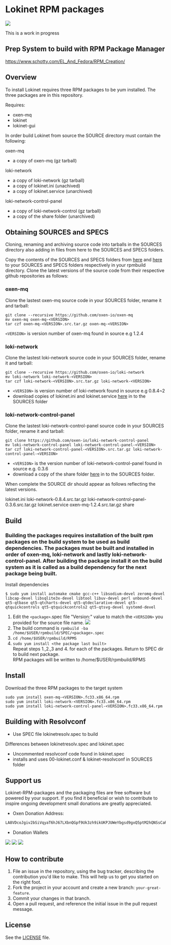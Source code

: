 # Lokinet RPM packages
![](https://i.imgur.com/aMrZcjq.png)

This is a work in progress

## Prep System to build with RPM Package Manager

https://www.schotty.com/EL_And_Fedora/RPM_Creation/  

## Overview

To install Lokinet requires three RPM packages to be yum installed. The three packages are in this repository.

Requires:
- oxen-mq
- lokinet
- lokinet-gui

In order build Lokinet from source the SOURCE directory must contain the following:

oxen-mq  
- a copy of oxen-mq (gz tarball)  

loki-network  
- a copy of loki-network (gz tarball)  
- a copy of lokinet.ini (unachived)  
- a copy of lokinet.service (unarchived)  

loki-network-control-panel  
- a copy of loki-network-control (gz tarball)   
- a copy of the share folder (unarchived)    

## Obtaining SOURCES and SPECS

Cloning, renaming and archiving source code into tarballs in the SOURCES directory also adding in files from here to the SOURCES and SPECS folders.  

Copy the contents of the SOURCES and SPECS folders from [here](https://github.com/necro-nemesis/Lokinet-RPM-package/tree/main/SOURCES) and [here](https://github.com/necro-nemesis/Lokinet-RPM-package/tree/main/SPECS) to your SOURCES and SPECS folders respectively in your rpmbuild directory.
Clone the latest versions of the source code from their respective github repositories as follows:  

### oxen-mq

Clone the lastest oxen-mq source code in your SOURCES folder, rename it and tarball:  

    git clone --recursive https://github.com/oxen-io/oxen-mq  
    mv oxen-mq oxen-mq-<VERSION>
    tar czf oxen-mq-<VERSION>.src.tar.gz oxen-mq-<VERSION>
`<VERSION>` is version number of oxen-mq found in source e.g 1.2.4

### loki-network

Clone the lastest loki-network source code in your SOURCES folder, rename it and tarball:  

    git clone --recursive https://github.com/oxen-io/loki-network  
    mv loki-network loki-network-<VERSION>  
    tar czf loki-network-<VERSION>.src.tar.gz loki-network-<VERSION>  
- `<VERSION>` is version number of loki-network found in source e.g 0.8.4~2  
- download copies of lokinet.ini and lokinet.service [here](https://github.com/necro-nemesis/Lokinet-RPM-package/tree/main/SOURCES) in to the SOURCES folder
  
### loki-network-control-panel

Clone the lastest loki-network-control-panel source code in your SOURCES folder, rename it and tarball: 

    git clone https://github.com/oxen-io/loki-network-control-panel
    mv loki-network-control-panel loki-network-control-panel-<VERSION>
    tar czf loki-network-control-panel-<VERSION>.src.tar.gz loki-network-control-panel-<VERSION>
- `<VERSION>` is the version number of loki-network-control-panel found in source e.g. 0.3.6  
- download a copy of the share folder [here](https://github.com/necro-nemesis/Lokinet-RPM-package/tree/main/SOURCES) in to the SOURCES folder.

When complete the SOURCE dir should appear as follows reflecting the latest versions.  

lokinet.ini loki-network-0.8.4.src.tar.gz loki-network-control-panel-0.3.6.src.tar.gz lokinet.service oxen-mq-1.2.4.src.tar.gz share     

## Build

### Building the packages requires installation of the built rpm packages on the build system to be used as build dependencies. The packages must be built and installed in order of oxen-mq, loki-network and lastly loki-network-control-panel. After building the package install it on the build system as it is called as a build dependency for the next package being built.   

Install dependencies  

    $ sudo yum install automake cmake gcc-c++ libsodium-devel zeromq-devel libcap-devel libsqlite3x-devel libtool libuv-devel perl unbound-devel qt5-qtbase qt5-qtcharts-devel qt5-qtdeclarative-devel qt5-qtquickcontrols qt5-qtquickcontrols2 qt5-qtsvg-devel systemd-devel


1. Edit the `<package>`.spec file "Version:" value to match the `<VERSION>` you provided for the source file name.
![](https://i.imgur.com/Je26PET.jpg)
2. The build command is `rpmbuild -ba /home/$USER/rpmbuild/SPEC/<package>.spec`
3. `cd /home/$USER/rpmbuild/RPMS`  
4. `sudo yum install <the package last built>`  
Repeat steps 1.,2.,3 and 4. for each of the packages. Return to SPEC dir to build next package.  
RPM packages will be written to /home/$USER/rpmbuild/RPMS

## Install

Download the three RPM packages to the target system  

    sudo yum install oxen-mq-<VERSION>.fc33.x86_64.rpm
    sudo yum install loki-network-<VERSION>.fc33.x86_64.rpm
    sudo yum install loki-network-control-panel-<VERSION>.fc33.x86_64.rpm

## Building with Resolvconf

 - Use SPEC file lokinetresolv.spec to build  
  
Differences between lokinetresolv.spec and lokinet.spec  
 - Uncommented resolvconf code found in lokinet.spec
 - installs and uses 00-lokinet.conf & lokinet-resolvconf in SOURCES folder

## Support us

Lokinet-RPM-packages and the packaging files are free software but powered by your support. If you find it beneficial or wish to contribute to inspire ongoing development small donations are greatly appreciated.

- Oxen Donation Address:
```sh
LA8VDcoJgiv2bSiVqyaT6hJ67LXbnQGpf9Uk3zh9ikUKPJUWeYbgsd9gxQ5ptM2hQNSsCaRETQ3GM9FLDe7BGqcm4ve69bh
```
- Donation Wallets

![](https://i.imgur.com/HGVuijh.jpg) ![](https://i.imgur.com/6dMgBVr.jpg) ![](https://i.imgur.com/gIhGB1X.jpg)

## How to contribute

1. File an issue in the repository, using the bug tracker, describing the
   contribution you'd like to make. This will help us to get you started on the
   right foot.
2. Fork the project in your account and create a new branch:
   `your-great-feature`.
3. Commit your changes in that branch.
4. Open a pull request, and reference the initial issue in the pull request
   message.

## License
See the [LICENSE](./LICENSE) file.
